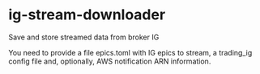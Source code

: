 # ig-stream-downloader
Save and store streamed data from broker IG

You need to provide a file epics.toml with IG epics to stream, a trading_ig config file and, optionally, AWS notification ARN information.
